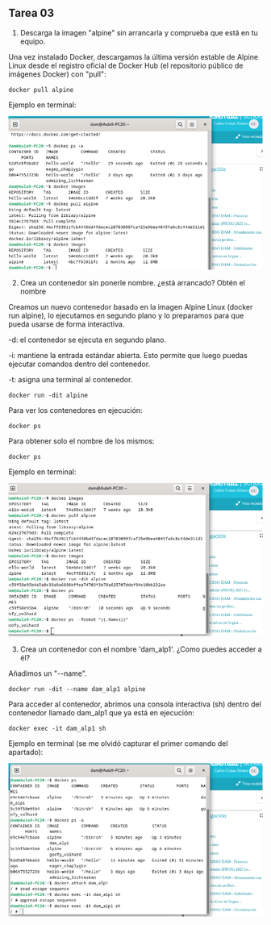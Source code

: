 ## Tarea 03

1. Descarga la imagen "alpine" sin arrancarla y comprueba que está en tu equipo.

Una vez instalado Docker, descargamos la última versión estable de Alpine Linux desde el registro oficial de Docker Hub (el repositorio público de imágenes Docker) con "pull":

````
docker pull alpine
````

Ejemplo en terminal:

![Imagen](images/1.png)

2. Crea un contenedor sin ponerle nombre. ¿está arrancado? Obtén el nombre

Creamos un nuevo contenedor basado en la imagen Alpine Linux (docker run alpine), lo ejecutamos en segundo plano y lo preparamos para que pueda usarse de forma interactiva.

-d: el contenedor se ejecuta en segundo plano.

-i: mantiene la entrada estándar abierta. Esto permite que luego puedas ejecutar comandos dentro del contenedor.

-t: asigna una terminal al contenedor.
````
docker run -dit alpine
````

Para ver los contenedores en ejecución:
````
docker ps
````

Para obtener solo el nombre de los mismos:
````
docker ps
````

Ejemplo en terminal:

![Imagen](images/2.png)

3. Crea un contenedor con el nombre 'dam_alp1'. ¿Como puedes acceder a él?

Añadimos un "--name".

````
docker run -dit --name dam_alp1 alpine
````

Para acceder al contenedor, abrimos una consola interactiva (sh) dentro del contenedor llamado dam_alp1 que ya está en ejecución:
````
docker exec -it dam_alp1 sh
````


Ejemplo en terminal (se me olvidó capturar el primer comando del apartado):

![Imagen](images/3.png)
